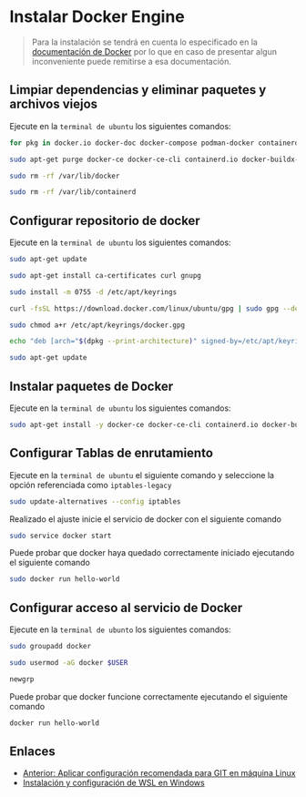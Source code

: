 # Instalar Docker Engine

> Para la instalación se tendrá en cuenta lo especificado en la [documentación de Docker](https://docs.docker.com/engine/install/ubuntu/) por lo que en caso de presentar algun inconveniente puede remitirse a esa documentación.

## Limpiar dependencias y eliminar paquetes y archivos viejos

Ejecute en la `terminal de ubuntu` los siguientes comandos:

~~~bash
for pkg in docker.io docker-doc docker-compose podman-docker containerd runc; do sudo apt-get remove $pkg; done
~~~

~~~bash
sudo apt-get purge docker-ce docker-ce-cli containerd.io docker-buildx-plugin docker-compose-plugin docker-ce-rootless-extras
~~~

~~~bash
sudo rm -rf /var/lib/docker
~~~

~~~bash
sudo rm -rf /var/lib/containerd
~~~

## Configurar repositorio de docker

Ejecute en la `terminal de ubuntu` los siguientes comandos:

~~~bash
sudo apt-get update
~~~

~~~bash
sudo apt-get install ca-certificates curl gnupg
~~~

~~~bash
sudo install -m 0755 -d /etc/apt/keyrings
~~~

~~~bash
curl -fsSL https://download.docker.com/linux/ubuntu/gpg | sudo gpg --dearmor -o /etc/apt/keyrings/docker.gpg
~~~

~~~bash
sudo chmod a+r /etc/apt/keyrings/docker.gpg
~~~

~~~bash
echo "deb [arch="$(dpkg --print-architecture)" signed-by=/etc/apt/keyrings/docker.gpg] https://download.docker.com/linux/ubuntu "$(. /etc/os-release && echo "$VERSION_CODENAME")" stable" | sudo tee /etc/apt/sources.list.d/docker.list > /dev/null
~~~

~~~bash
sudo apt-get update
~~~

## Instalar paquetes de Docker

Ejecute en la `terminal de ubuntu` los siguientes comandos:

~~~bash
sudo apt-get install -y docker-ce docker-ce-cli containerd.io docker-buildx-plugin docker-compose-plugin
~~~

## Configurar Tablas de enrutamiento

Ejecute en la `terminal de ubuntu` el siguiente comando y seleccione la opción referenciada como `iptables-legacy`

~~~bash
sudo update-alternatives --config iptables
~~~

Realizado el ajuste inicie el servicio de docker con el siguiente comando

~~~bash
sudo service docker start
~~~

Puede probar que docker haya quedado correctamente iniciado ejecutando el siguiente comando

~~~bash
sudo docker run hello-world
~~~

## Configurar acceso al servicio de Docker

Ejecute en la `terminal de ubunto` los siguientes comandos:

~~~bash
sudo groupadd docker
~~~

~~~bash
sudo usermod -aG docker $USER
~~~

~~~bash
newgrp
~~~

Puede probar que docker funcione correctamente ejecutando el siguiente comando

~~~bash
docker run hello-world
~~~

## Enlaces

- [Anterior: Aplicar configuración recomendada para GIT en máquina Linux](./setup-git-on-linux.md)
- [Instalación y configuración de WSL en Windows](../README.md)
